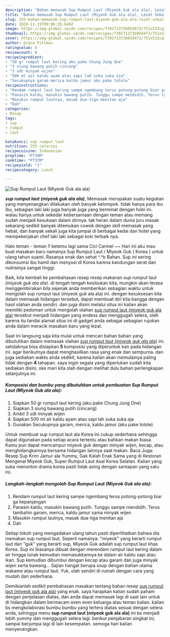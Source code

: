 ```yaml
---
description: "Bahan memasak Sup Rumput Laut (Miyeok Guk ala ala), Lezat Sekali"
title: "Bahan memasak Sup Rumput Laut (Miyeok Guk ala ala), Lezat Sekali"
slug: 355-bahan-memasak-sup-rumput-laut-miyeok-guk-ala-ala-lezat-sekali
date: 2020-11-15T09:06:29.649Z
image: https://img-global.cpcdn.com/recipes/f39171373b05d473/751x532cq70/sup-rumput-laut-miyeok-guk-ala-ala-foto-resep-utama.jpg
thumbnail: https://img-global.cpcdn.com/recipes/f39171373b05d473/751x532cq70/sup-rumput-laut-miyeok-guk-ala-ala-foto-resep-utama.jpg
cover: https://img-global.cpcdn.com/recipes/f39171373b05d473/751x532cq70/sup-rumput-laut-miyeok-guk-ala-ala-foto-resep-utama.jpg
author: Grace Pittman
ratingvalue: 4
reviewcount: 8
recipeingredient:
- "50 gr rumput laut kering aku pake Chung Jung One"
- "3 siung bawang putih cincang"
- "3 sdt minyak wijen"
- "500 ml air kaldu ayam atau sapi lah suka suka aja"
- "Secukupnya garam merica kaldu jamur aku pake totole"
recipeinstructions:
- "Rendam rumput laut kering sampe ngembang terus potong-potong biar ga kepanjangan"
- "Panasin kaldu, masukin bawang putih. Tunggu sampe mendidih. Terus tambahin garam, merica, kaldu jamur sama minyak wijen"
- "Masukin rumput lautnya, masak dua-tiga menitan aja"
- "Dah"
categories:
- Resep
tags:
- sup
- rumput
- laut

katakunci: sup rumput laut 
nutrition: 255 calories
recipecuisine: Indonesian
preptime: "PT39M"
cooktime: "PT37M"
recipeyield: "1"
recipecategory: Lunch

---
```



![Sup Rumput Laut (Miyeok Guk ala ala)](https://img-global.cpcdn.com/recipes/f39171373b05d473/751x532cq70/sup-rumput-laut-miyeok-guk-ala-ala-foto-resep-utama.jpg)

<b><i>sup rumput laut (miyeok guk ala ala)</i></b>, Memasak merupakan suatu kegiatan yang menyenangkan dilakukan oleh banyak kelompok. tidak hanya para ibu ibu, sebagian laki laki juga banyak juga yang berminat dengan hobi ini. walau hanya untuk sekedar kebersamaan dengan teman atau memang sudah menjadi kesukaan dalam dirinya. tak heran dalam dunia juru masak sekarang sedikit banyak ditemukan cowok dengan skill memasak yang hebat, dan banyak sekali juga kita jumpai di berbagai kedai dan hotel yang mempekerjakan chef laki laki sebagai koki terbaik nya.

Halo teman - teman !! ketemu lagi sama Cici Carmel ~~ Hari ini aku mau buat masakan baru namanya Sup Rumput Laut / Miyeok Guk ( Korea ) untuk ulang tahun suami. Rasanya enak dan sehat ^.^b Bahan. Sup ini sering dikonsumsi ibu hamil dan menyusi di Korea karena kandungan serat dan nutrisinya sangat tinggi.

Baik, kita kembali ke pembahasan resep resep makanan <i>sup rumput laut (miyeok guk ala ala)</i>. di tengah tengah kesibukan kita, mungkin akan terasa menggembirakan bila sejenak anda memberikan sebagian waktu untuk mengolah sup rumput laut (miyeok guk ala ala) ini. dengan kesuksesan kita dalam memasak hidangan tersebut, dapat membuat diri kita bangga dengan hasil olahan anda sendiri. dan juga disini melalui situs ini kalian akan memiliki pedoman untuk mengolah olahan <u>sup rumput laut (miyeok guk ala ala)</u> tersebut menjadi hidangan yang endess dan menggugah selera, oleh karena itu tandai alamat situs ini di gadget anda sebagai sebagian rujukan anda dalam meracik masakan baru yang lezat.


Saat ini langsung saja kita mulai untuk mencari bahan bahan yang dibutuhkan dalam memasak olahan <u><i>sup rumput laut (miyeok guk ala ala)</i></u> ini. setidaknya bisa disiapkan <b>5</b> komposisi yang diperuntuk kan pada hidangan ini. agar berikutnya dapat menghasilkan rasa yang enak dan sempurna. dan juga sediakan waktu anda sedikit, karena kalian akan memulainya paling tidak dengan <b>4</b> tahapan. saya ingin segala yang diperlukan sudah kita sediakan disini, oke mari kita olah dengan melihat dulu bahan perlengkapan selanjutnya ini.

<!--inarticleads1-->

##### Komposisi dan bumbu yang dibutuhkan untuk pembuatan Sup Rumput Laut (Miyeok Guk ala ala):

1. Siapkan 50 gr rumput laut kering (aku pake Chung Jung One)
1. Siapkan 3 siung bawang putih (cincang)
1. Ambil 3 sdt minyak wijen
1. Siapkan 500 ml air kaldu ayam atau sapi lah suka suka aja
1. Gunakan Secukupnya garam, merica, kaldu jamur (aku pake totole)


Untuk membuat sup rumput laut ala Korea ini cukup sederhana sehingga dapat digunakan pada setiap acara tertentu atau bahkan makan biasa. Kamu pun dapat mencampur miyeok guk dengan minyak wijen, kecap, atau menghidangkannya bersama hidangan lainnya saat makan. Baca Juga: Resep Sup Krim Jamur ala Yummy, Gak Kalah Enak Sama yang di Restoran Mengenal Miyeok Guk, Super Rumput Laut Asal Korea Selatan. Kalian yang suka menonton drama korea pasti tidak asing dengan santapan yang satu ini. 

<!--inarticleads2-->

##### Langkah-langkah mengolah Sup Rumput Laut (Miyeok Guk ala ala):

1. Rendam rumput laut kering sampe ngembang terus potong-potong biar ga kepanjangan
1. Panasin kaldu, masukin bawang putih. Tunggu sampe mendidih. Terus tambahin garam, merica, kaldu jamur sama minyak wijen
1. Masukin rumput lautnya, masak dua-tiga menitan aja
1. Dah


Setiap tokoh yang mengadakan ulang tahun pasti diperlihatkan bahwa dia memakan sup rumput laut. Seperti namanya: &#34;miyeok&#34; yang berarti rumput laut dan &#34;guk&#34; yang berarti sup, Miyeok Guk adalah sup rumput laut khas Korea. Sup ini biasanya dibuat dengan merendam rumput laut kering dalam air hingga lunak kemudian memasukkannya ke dalam air kaldu sapi atau ikan. Sup kemudian dibumbui dengan kecap atau garam dan juga minyak wijen serta bawang… Sajian hangat berupa soup dengan bahan utama wakame atau rumput laut. Yuk, olah sendiri di rumah dengan cara yang mudah dan sederhana. 

Demikianlah sedikit pembahasan masakan tentang bahan resep <u>sup rumput laut (miyeok guk ala ala)</u> yang enak. saya harapkan kalian sudah paham dengan penjelasan diatas, dan anda dapat memasak lagi di saat lain untuk di hidangkan dalam bermacam even even keluarga atau teman kalian. kalian bs mengkolaborasi bumbu bumbu yang tertera diatas sesuai dengan selera anda, sehingga menu <b>sup rumput laut (miyeok guk ala ala)</b> ini bs menjadi lebih yummy dan menggugah selera lagi. berikut penjabaran singkat ini, sampai berjumpa lagi di lain kesempatan. semoga hari kalian menyenangkan.
